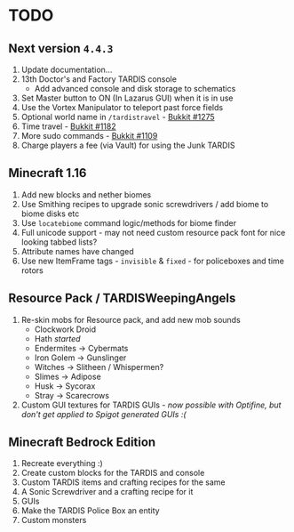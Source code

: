 # TODO

## Next version `4.4.3`
1. Update documentation...
2. 13th Doctor's and Factory TARDIS console
   * Add advanced console and disk storage to schematics
3. Set Master button to ON (In Lazarus GUI) when it is in use
4. Use the Vortex Manipulator to teleport past force fields
5. Optional world name in `/tardistravel` - [Bukkit #1275](https://dev.bukkit.org/projects/tardis/issues/1275)
6. Time travel - [Bukkit #1182](https://dev.bukkit.org/projects/tardis/issues/1182)
7. More sudo commands - [Bukkit #1109](https://dev.bukkit.org/projects/tardis/issues/1109)
8.  Charge players a fee (via Vault) for using the Junk TARDIS

## Minecraft 1.16
1. Add new blocks and nether biomes
2. Use Smithing recipes to upgrade sonic screwdrivers / add biome to biome disks etc
3. Use `locatebiome` command logic/methods for biome finder
4. Full unicode support - may not need custom resource pack font for nice looking tabbed lists?
5. Attribute names have changed
6. Use new ItemFrame tags - `invisible` & `fixed` - for policeboxes and time rotors

## Resource Pack / TARDISWeepingAngels
1. Re-skin mobs for Resource pack, and add new mob sounds
   * Clockwork Droid
   * Hath _started_
   * Endermites -> Cybermats
   * Iron Golem -> Gunslinger
   * Witches -> Slitheen / Whispermen?
   * Slimes -> Adipose
   * Husk -> Sycorax
   * Stray -> Scarecrows
2. Custom GUI textures for TARDIS GUIs - _now possible with Optifine, but don't get applied to Spigot generated GUIs :(_

## Minecraft Bedrock Edition
1. Recreate everything :)
2. Create custom blocks for the TARDIS and console
3. Custom TARDIS items and crafting recipes for the same
4. A Sonic Screwdriver and a crafting recipe for it
5. GUIs
6. Make the TARDIS Police Box an entity
7. Custom monsters
